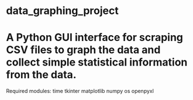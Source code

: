 # data_graphing_project
A Python GUI interface for scraping CSV files to graph the data and collect simple statistical information from the data.
==============================================================
Required modules:
time
tkinter
matplotlib
numpy
os
openpyxl

